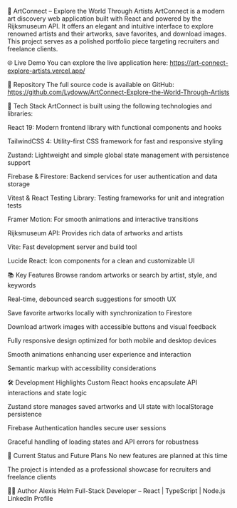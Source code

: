 🎨 ArtConnect – Explore the World Through Artists
ArtConnect is a modern art discovery web application built with React and powered by the Rijksmuseum API. It offers an elegant and intuitive interface to explore renowned artists and their artworks, save favorites, and download images. This project serves as a polished portfolio piece targeting recruiters and freelance clients.

🌐 Live Demo
You can explore the live application here:
https://art-connect-explore-artists.vercel.app/

📂 Repository
The full source code is available on GitHub:
https://github.com/Lydoww/ArtConnect-Explore-the-World-Through-Artists

🚀 Tech Stack
ArtConnect is built using the following technologies and libraries:

React 19: Modern frontend library with functional components and hooks

TailwindCSS 4: Utility-first CSS framework for fast and responsive styling

Zustand: Lightweight and simple global state management with persistence support

Firebase & Firestore: Backend services for user authentication and data storage

Vitest & React Testing Library: Testing frameworks for unit and integration tests

Framer Motion: For smooth animations and interactive transitions

Rijksmuseum API: Provides rich data of artworks and artists

Vite: Fast development server and build tool

Lucide React: Icon components for a clean and customizable UI

📚 Key Features
Browse random artworks or search by artist, style, and keywords

Real-time, debounced search suggestions for smooth UX

Save favorite artworks locally with synchronization to Firestore

Download artwork images with accessible buttons and visual feedback

Fully responsive design optimized for both mobile and desktop devices

Smooth animations enhancing user experience and interaction

Semantic markup with accessibility considerations

🛠 Development Highlights
Custom React hooks encapsulate API interactions and state logic

Zustand store manages saved artworks and UI state with localStorage persistence

Firebase Authentication handles secure user sessions

Graceful handling of loading states and API errors for robustness

🛑 Current Status and Future Plans
No new features are planned at this time

The project is intended as a professional showcase for recruiters and freelance clients

👨‍💻 Author
Alexis Helm
Full-Stack Developer – React | TypeScript | Node.js
LinkedIn Profile
